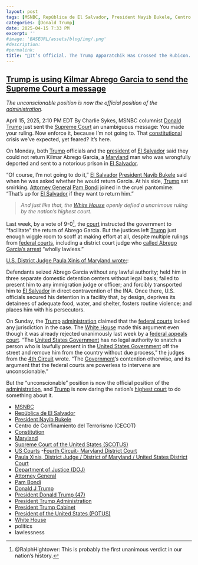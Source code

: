 ```yaml
---
layout: post
tags: [MSNBC, República de El Salvador, President Nayib Bukele, Centro de Confinamiento del Terrorismo (CECOT), Constitution, Maryland, Supreme Court of the United States (SCOTUS), US Courts, Fourth Circuit Maryland District Court, Paula Xinis, District Judge / District of Maryland / United States District Court, Department of Justice (DOJ), Attorney General, Pam Bondi, Donald J Trump, President Donald Trump (47), President Trump Administration, President Trump Cabinet, President of the United States (POTUS), White House, politics, lawlessness]
categories: [Donald Trump]
date: 2025-04-15 7:33 PM
excerpt: ''
#image: 'BASEURL/assets/blog/img/.png'
#description:
#permalink:
title: "🚨It’s Official. The Trump Apparatchik Has Crossed the Rubicon. Nixon Is a Saint Compared To Trump. He Obeyed the Law. 🚨"
---
```


## [Trump is using Kilmar Abrego Garcia to send the Supreme Court a message](https://www.msnbc.com/opinion/msnbc-opinion/abrego-garcia-supreme-court-ruling-trump-newsletter-rcna201303)

*The unconscionable position is now the official position of the [administration](https://www.whitehouse.gov/administration/).*

April 15, 2025, 2:10 PM EDT
By Charlie Sykes, MSNBC columnist
[Donald Trump](https://www.donaldjtrump.com/) just sent the [Supreme Court](https://www.supremecourt.gov/) an unambiguous message: You made your ruling. Now enforce it, because I’m not going to. That [constitutional](https://constitution.congress.gov/) crisis we’ve expected, yet feared? It’s here.

On Monday, both [Trump](https://www.donaldjtrump.com/) officials and the [president](https://www.presidencia.gob.sv/) of [El Salvador](https://www.gob.sv/) said they could not return Kilmar Abrego Garcia, a [Maryland](https://www.maryland.gov/) man who was wrongfully deported and sent to a notorious prison in [El Salvador](https://www.gob.sv/).

“Of course, I’m not going to do it,” [El Salvador](https://www.gob.sv/) [President Nayib Bukele](https://www.presidencia.gob.sv/) said when he was asked whether he would return Garcia. At his side, [Trump](https://www.donaldjtrump.com/) sat smirking. [Attorney General](https://www.justice.gov/) [Pam Bondi]() joined in the cruel pantomime: “That’s up for [El Salvador](https://www.gob.sv/) if they want to return him.”

> *And just like that, the [White House](https://www.whitehouse.gov/) openly defied a unanimous ruling by the nation’s highest court.*

Last week, by a vote of 9-0[^27], the [court](https://www.supremecourt.gov/) instructed the government to “facilitate” the return of Abrego Garcia. But the justices left [Trump](https://www.donaldjtrump.com/) just enough wiggle room to scoff at making effort at all, despite multiple rulings from [federal courts](https://www.uscourts.gov%), including a district court judge who [called Abrego Garcia’s arrest](https://www.nbcnews.com/news/us-news/trump-administration](https://www.whitehouse.gov/administration/)-asks-scotus-block-order-return-man-mistakenly-dep-rcna199979) “wholly lawless.”

[^27]: @RalphHightower: This is probably the first unanimous verdict in our nation’s history. 

[U.S. District Judge Paula Xinis of Maryland wrote:](https://storage.courtlistener.com/recap/gov.uscourts.mdd.578815/gov.uscourts.mdd.578815.31.0.pdf):

Defendants seized Abrego Garcia without any lawful authority; held him in three separate domestic detention centers without legal basis; failed to present him to any immigration judge or officer; and forcibly transported him to [El Salvador](https://www.gob.sv/) in direct contravention of the INA. Once there, U.S. officials secured his detention in a facility that, by design, deprives its detainees of adequate food, water, and shelter, fosters routine violence; and places him with his persecutors.

On Sunday, the [Trump](https://www.donaldjtrump.com/) [administration](https://www.whitehouse.gov/administration/) claimed that the [federal courts]() lacked any jurisdiction in the case. The [White House](https://www.whitehouse.gov/) made this argument even though it was already rejected unanimously last week by a [federal appeals court](https://www.mdd.uscourts.gov/). “The [United States Government](https://www.whitehouse.gov/) has no legal authority to snatch a person who is lawfully present in the [United States Government](https://www.whitehouse.gov/) off the street and remove him from the country without due process,” the judges from the [4th Circuit](https://www.mdd.uscourts.gov/) wrote. “The [Government](https://www.whitehouse.gov/)’s contention otherwise, and its argument that the federal courts are powerless to intervene are unconscionable.”

But the “unconscionable” position is now the official position of the [administration](https://www.whitehouse.gov/administration/), and [Trump](https://www.donaldjtrump.com/) is now daring the nation’s [highest court](https://www.supremecourt.gov/) to do something about it.

- [MSNBC](https://www.msnbc.com/)
- [República de El Salvador](https://www.gob.sv/)
- [President Nayib Bukele](https://www.presidencia.gob.sv/)
- Centro de Confinamiento del Terrorismo (CECOT)
- [Constitution](https://constitution.congress.gov/)
- [Maryland](https://www.maryland.gov/)
- [Supreme Court of the United States (SCOTUS)](https://www.supremecourt.gov/)
- [US Courts](https://www.uscourts.gov/)
-[Fourth Circuit- Maryland District Court](https://www.mdd.uscourts.gov/)
- [Paula Xinis, District Judge / District of Maryland / United States District Court](https://www.mdd.uscourts.gov/paula-xinis-district-judge)
- [Department of Justice (DOJ)](https://www.justice.gov/)
- [Attorney General](www.justice.gov/)
- [Pam Bondi](https://www.justice.gov/ag/staff-profile/meet-attorney-general)
- [Donald J Trump](https://www.donaldjtrump.com/)
- [President Donald Trump (47)](https://www.whitehouse.gov/administration/donald-j-trump/)
- [President Trump Administration](https://www.whitehouse.gov/administration/)
- [President Trump Cabinet](https://www.whitehouse.gov/administration/the-cabinet/)
- [President of the United States (POTUS)](https://www.whitehouse.gov/)
- [White House](https://www.whitehouse.gov/)
- politics 
- lawlessness 